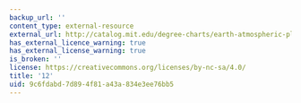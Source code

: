 ```yaml
---
backup_url: ''
content_type: external-resource
external_url: http://catalog.mit.edu/degree-charts/earth-atmospheric-planetary-sciences-course-12/
has_external_licence_warning: true
has_external_license_warning: true
is_broken: ''
license: https://creativecommons.org/licenses/by-nc-sa/4.0/
title: '12'
uid: 9c6fdabd-7d89-4f81-a43a-834e3ee76bb5
---
```

